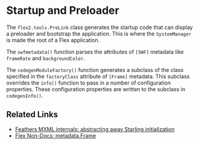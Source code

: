 # Startup and Preloader

The `flex2.tools.PreLink` class generates the startup code that can display a preloader and bootstrap the application. This is where the `SystemManager` is made the root of a Flex application.

The `swfmetadata()` function parses the attributes of `[SWF]` metadata like `frameRate` and `backgroundColor`.

The `codegenModuleFactory()` function generates a subclass of the class specified in the `factoryClass` attribute of `[Frame]` metadata. This subclass overrides the `info()` function to pass in a number of configuration properties. These configuration properties are written to the subclass in `codegenInfo()`.

## Related Links

* [Feathers MXML internals: abstracting away Starling initialization](http://joshblog.net/2015/feathers-mxml-internals-abstracting-away-starling-initialization/)
* [Flex Non-Docs: metadata.Frame](http://nondocs.blogspot.com/2007/04/metadataframe_22.html)
